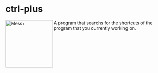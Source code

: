# ctrl-plus
<img align="left" alt="Mess+" width="150px" src="https://github.com/vimevim/ctrl-plus/blob/master/ctrl%2B.png" />
A program that searchs for the shortcuts of the program that you currently working on.
